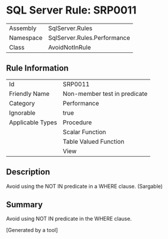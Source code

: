 # SQL Server Rule: SRP0011
  
|    |    |
|----|----|
| Assembly | SqlServer.Rules |
| Namespace | SqlServer.Rules.Performance |
| Class | AvoidNotInRule |
  
## Rule Information
  
|    |    |
|----|----|
| Id | SRP0011 |
| Friendly Name | Non-member test in predicate |
| Category | Performance |
| Ignorable | true |
| Applicable Types | Procedure  |
|   | Scalar Function |
|   | Table Valued Function |
|   | View |
  
## Description
  
Avoid using the NOT IN predicate in a WHERE clause. (Sargable)
  
## Summary
  
Avoid using NOT IN predicate in the WHERE clause.
  
[Generated by a tool]
